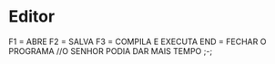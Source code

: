 # Editor
F1 = ABRE
F2 = SALVA
F3 = COMPILA E EXECUTA
END = FECHAR O PROGRAMA
//O SENHOR PODIA DAR MAIS TEMPO 	;-;